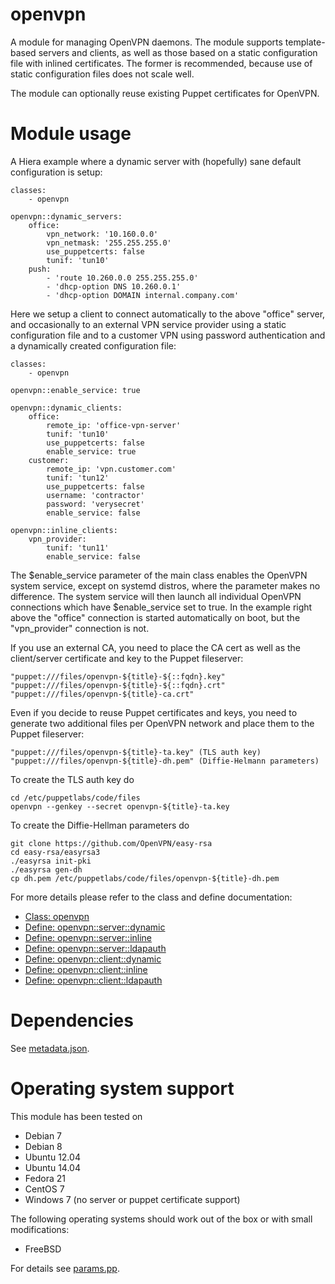 openvpn
=======

A module for managing OpenVPN daemons. The module supports template-based 
servers and clients, as well as those based on a static configuration file with 
inlined certificates. The former is recommended, because use of static 
configuration files does not scale well.

The module can optionally reuse existing Puppet certificates for OpenVPN.

# Module usage

A Hiera example where a dynamic server with (hopefully) sane default 
configuration is setup:

    classes:
        - openvpn
    
    openvpn::dynamic_servers:
        office:
            vpn_network: '10.160.0.0'
            vpn_netmask: '255.255.255.0'
            use_puppetcerts: false
            tunif: 'tun10'
        push:
            - 'route 10.260.0.0 255.255.255.0'
            - 'dhcp-option DNS 10.260.0.1'
            - 'dhcp-option DOMAIN internal.company.com'

Here we setup a client to connect automatically to the above "office" server,
and occasionally to an external VPN service provider using a static
configuration file and to a customer VPN using password authentication and
a dynamically created configuration file:

    classes:
        - openvpn

    openvpn::enable_service: true
    
    openvpn::dynamic_clients:
        office:
            remote_ip: 'office-vpn-server'
            tunif: 'tun10'
            use_puppetcerts: false
            enable_service: true
        customer:
            remote_ip: 'vpn.customer.com'
            tunif: 'tun12'
            use_puppetcerts: false
            username: 'contractor'
            password: 'verysecret'
            enable_service: false
    
    openvpn::inline_clients:
        vpn_provider:
            tunif: 'tun11'
            enable_service: false

The $enable_service parameter of the main class enables the OpenVPN system
service, except on systemd distros, where the parameter makes no difference. The
system service will then launch all individual OpenVPN connections which have
$enable_service set to true. In the example right above the "office" connection
is started automatically on boot, but the "vpn_provider" connection is not.

If you use an external CA, you need to place the CA cert as well as the
client/server certificate and key to the Puppet fileserver:

    "puppet:///files/openvpn-${title}-${::fqdn}.key"
    "puppet:///files/openvpn-${title}-${::fqdn}.crt"
    "puppet:///files/openvpn-${title}-ca.crt"

Even if you decide to reuse Puppet certificates and keys, you need to generate
two additional files per OpenVPN network and place them to the Puppet
fileserver:

    "puppet:///files/openvpn-${title}-ta.key" (TLS auth key)
    "puppet:///files/openvpn-${title}-dh.pem" (Diffie-Helmann parameters)

To create the TLS auth key do

    cd /etc/puppetlabs/code/files
    openvpn --genkey --secret openvpn-${title}-ta.key

To create the Diffie-Hellman parameters do

    git clone https://github.com/OpenVPN/easy-rsa
    cd easy-rsa/easyrsa3
    ./easyrsa init-pki
    ./easyrsa gen-dh
    cp dh.pem /etc/puppetlabs/code/files/openvpn-${title}-dh.pem

For more details please refer to the class and define documentation:

* [Class: openvpn](manifests/init.pp)
* [Define: openvpn::server::dynamic](manifests/server/dynamic.pp)
* [Define: openvpn::server::inline](manifests/server/inline.pp)
* [Define: openvpn::server::ldapauth](manifests/server/ldapauth.pp)
* [Define: openvpn::client::dynamic](manifests/client/dynamic.pp)
* [Define: openvpn::client::inline](manifests/client/inline.pp)
* [Define: openvpn::client::ldapauth](manifests/client/ldapauth.pp)

# Dependencies

See [metadata.json](metadata.json).

# Operating system support

This module has been tested on

* Debian 7
* Debian 8
* Ubuntu 12.04
* Ubuntu 14.04
* Fedora 21
* CentOS 7
* Windows 7 (no server or puppet certificate support)

The following operating systems should work out of the box or with small
modifications:

* FreeBSD

For details see [params.pp](manifests/params.pp).
